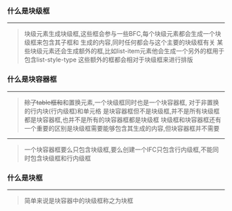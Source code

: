 ### 什么是块级框
***
> 块级元素生成块级框,这些框会参与一些BFC,每个块级元素都会生成一个块级框来包含其子框和
> 生成的内容,同时任何都会与这个主要的块级框有关
>某些块级元素还会生成额外的框,比如list-item元素他会生成一个另外的框用于包含list-style-type
>这些额外的框都会相对于块级框来进行排版
### 什么是块容器框
***
> ~~除了table框和~~和置换元素,一个块级框同时也是一个块容器框, 对于非置换的行内块(行内级框)和单元格
>是块容器框但不是块级框,并不是所有块级框都是块容器框,也并不是所有的块容器框都是块级框
>块级框和块容器框还有一个重要的区别是块级框需要能够包含其生成的内容,但块容器框并不需要
***
> 一个块容器框要么只包含块级框,要么创建一个IFC只包含行内级框,不能同时包含块级框和行内级框
### 什么是块框
***
>简单来说是块容器中的块级框称之为块框
